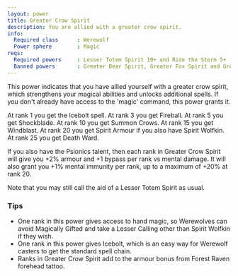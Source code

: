```yaml
---
layout: power
title: Greater Crow Spirit
description: You are allied with a greater crow spirit.
info:
  Required class      : Werewolf
  Power sphere        : Magic
reqs:
  Required powers     : Lesser Totem Spirit 10+ and Ride the Storm 5+
  Banned powers       : Greater Bear Spirit, Greater Fox Spirit and Greater Shark Spirit
---
```


This power indicates that you have allied yourself with a greater crow spirit,
which strengthens your magical abilities and unlocks additional spells.  If you
don't already have access to the 'magic' command, this power grants it.

At rank 1 you get the Icebolt spell.  At rank 3 you get Fireball.  At rank 5
you get Shockblade.  At rank 10 you get Summon Crows.  At rank 15 you get
Windblast.  At rank 20 you get Spirit Armour if you also have Spirit Wolfkin.  
At rank 25 you get Death Ward.

If you also have the Psionics talent, then each rank in Greater Crow Spirit
will give you +2% armour and +1 bypass per rank vs mental damage.  It will also
grant you +1% mental immunity per rank, up to a maximum of +20% at rank 20.

Note that you may still call the aid of a Lesser Totem Spirit as usual.

### Tips

- One rank in this power gives access to hand magic, so Werewolves can avoid Magically Gifted and take a Lesser Calling other than Spirit Wolfkin if they wish.
- One rank in this power gives Icebolt, which is an easy way for Werewolf casters to get the standard spell chain.
- Ranks in Greater Crow Spirit add to the armour bonus from Forest Raven forehead tattoo.
